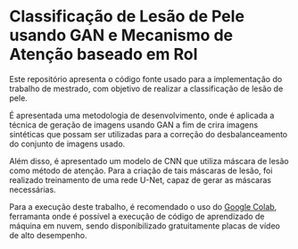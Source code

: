 # Classificação de Lesão de Pele usando GAN e Mecanismo de Atenção baseado em RoI

Este repositório apresenta o código fonte usado para a implementação do trabalho de mestrado, com objetivo de realizar a classificação de lesão de pele.

É apresentada uma metodologia de desenvolvimento, onde é aplicada a técnica de geração de imagens usando GAN a fim de crira imagens sintéticas que possam ser utilizadas para a correção do desbalanceamento do conjunto de imagens usado.

Além disso, é apresentado um modelo de CNN que utiliza máscara de lesão como método de atenção. Para a criação de tais máscaras de lesão, foi realizado treinamento de uma rede U-Net, capaz de gerar as máscaras necessárias.

Para a execução deste trabalho, é recomendado o uso do [Google Colab](https://colab.research.google.com/), ferramanta onde é possível a execução de código de aprendizado de máquina em nuvem, sendo disponibilizado gratuitamente placas de vídeo de alto desempenho.